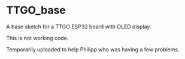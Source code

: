 # TTGO_base
A base sketch for a TTGO ESP32 board with OLED display.

This is not working code.

Temporarily uploaded to help Philipp who was having a few problems.
